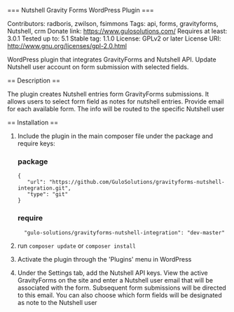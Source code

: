 === Nutshell Gravity Forms WordPress Plugin ===

Contributors: radboris, zwilson, fsimmons
Tags: api, forms, gravityforms, Nutshell, crm
Donate link: https://www.gulosolutions.com/
Requires at least: 3.0.1
Tested up to: 5.1
Stable tag: 1.1.0
License: GPLv2 or later
License URI: http://www.gnu.org/licenses/gpl-2.0.html

WordPress plugin that integrates GravityForms and Nutshell API. Update Nutshell user account on form submission with selected fields.

== Description ==

The plugin creates Nutshell entries form GravityForms submissions. It allows users to select form field as notes for nutshell entries. Provide email for each available form. The info will be routed to the specific Nutshell user

== Installation ==

1. Include the plugin in the main composer file under the package and require keys:
   ### package
   ```
   {
      "url": "https://github.com/GuloSolutions/gravityforms-nutshell-integration.git",
      "type": "git"
   }
   ```
   
   ### require
   ```
     "gulo-solutions/gravityforms-nutshell-integration": "dev-master"
   ```
1. run `composer update` or `composer install`
1. Activate the plugin through the 'Plugins' menu in WordPress
1. Under the Settings tab, add the Nutshell API keys. View the active GravityForms on the site and enter a Nutshell user email  that will be associated with the form. Subsequent form submissions will be directed to this email. You can also choose which form fields will be designated as note to the Nutshell user
